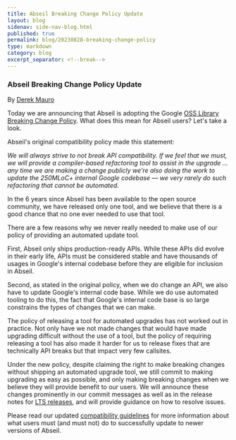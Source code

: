 ```yaml
---
title: Abseil Breaking Change Policy Update
layout: blog
sidenav: side-nav-blog.html
published: true
permalink: blog/20230828-breaking-change-policy
type: markdown
category: blog
excerpt_separator: <!--break-->
---
```


### Abseil Breaking Change Policy Update

By [Derek Mauro](mailto:dmauro@google.com)

Today we are announcing that Abseil is adopting the Google
[OSS Library Breaking Change Policy](https://opensource.google/documentation/policies/library-breaking-change).
What does this mean for Abseil users? Let's take a look.

Abseil's original compatibility policy made this statement:

<i>We will always strive to not break API compatibility. If we feel that we
must, we will provide a compiler-based refactoring tool to assist in the upgrade
… any time we are making a change publicly we’re also doing the work to update
the 250MLoC+ internal Google codebase — we very rarely do such refactoring that
cannot be automated.</i>

<!--break-->

In the 6 years since Abseil has been available to the open source community, we
have released only one tool, and we believe that there is a good chance that no
one ever needed to use that tool.

There are a few reasons why we never really needed to make use of our policy of
providing an automated update tool.

First, Abseil only ships production-ready APIs. While these APIs did evolve in
their early life, APIs must be considered stable and have thousands of usages in
Google's internal codebase before they are eligible for inclusion in Abseil.

Second, as stated in the original policy, when we do change an API, we also have
to update Google's internal code base. While we do use automated tooling to do
this, the fact that Google's internal code base is so large constrains the types
of changes that we can make.

The policy of releasing a tool for automated upgrades has not worked out in
practice. Not only have we not made changes that would have made upgrading
difficult without the use of a tool, but the policy of requiring releasing a
tool has also made it harder for us to release fixes that are technically API
breaks but that impact very few callsites.

Under the new policy, despite claiming the right to make breaking changes
without shipping an automated upgrade tool, we still commit to making upgrading
as easy as possible, and only making breaking changes when we believe they will
provide benefit to our users. We will announce these changes prominently in our
commit messages as well as in the release notes for
[LTS releases](https://github.com/abseil/abseil-cpp/releases), and will provide
guidance on how to resolve issues.

Please read our updated
[compatibility guidelines](https://abseil.io/about/compatibility) for more
information about what users must (and must not) do to successfully update to
newer versions of Abseil.
